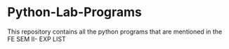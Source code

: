 # Python-Lab-Programs

This repository contains all the python programs that are mentioned in the FE SEM II- EXP LIST
